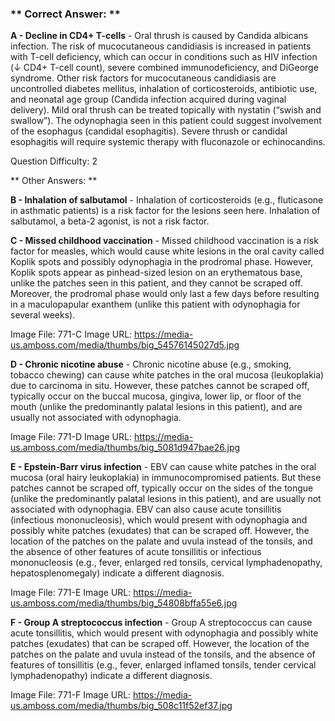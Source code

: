 ### ** Correct Answer: **

**A - Decline in CD4+ T-cells** - Oral thrush is caused by Candida albicans infection. The risk of mucocutaneous candidiasis is increased in patients with T-cell deficiency, which can occur in conditions such as HIV infection (↓ CD4+ T-cell count), severe combined immunodeficiency, and DiGeorge syndrome. Other risk factors for mucocutaneous candidiasis are uncontrolled diabetes mellitus, inhalation of corticosteroids, antibiotic use, and neonatal age group (Candida infection acquired during vaginal delivery). Mild oral thrush can be treated topically with nystatin (“swish and swallow”). The odynophagia seen in this patient could suggest involvement of the esophagus (candidal esophagitis). Severe thrush or candidal esophagitis will require systemic therapy with fluconazole or echinocandins.

Question Difficulty: 2

** Other Answers: **

**B - Inhalation of salbutamol** - Inhalation of corticosteroids (e.g., fluticasone in asthmatic patients) is a risk factor for the lesions seen here. Inhalation of salbutamol, a beta-2 agonist, is not a risk factor.

**C - Missed childhood vaccination** - Missed childhood vaccination is a risk factor for measles, which would cause white lesions in the oral cavity called Koplik spots and possibly odynophagia in the prodromal phase. However, Koplik spots appear as pinhead-sized lesion on an erythematous base, unlike the patches seen in this patient, and they cannot be scraped off. Moreover, the prodromal phase would only last a few days before resulting in a maculopapular exanthem (unlike this patient with odynophagia for several weeks).

Image File: 771-C
Image URL: https://media-us.amboss.com/media/thumbs/big_54576145027d5.jpg

**D - Chronic nicotine abuse** - Chronic nicotine abuse (e.g., smoking, tobacco chewing) can cause white patches in the oral mucosa (leukoplakia) due to carcinoma in situ. However, these patches cannot be scraped off, typically occur on the buccal mucosa, gingiva, lower lip, or floor of the mouth (unlike the predominantly palatal lesions in this patient), and are usually not associated with odynophagia.

Image File: 771-D
Image URL: https://media-us.amboss.com/media/thumbs/big_5081d947bae26.jpg

**E - Epstein-Barr virus infection** - EBV can cause white patches in the oral mucosa (oral hairy leukoplakia) in immunocompromised patients. But these patches cannot be scraped off, typically occur on the sides of the tongue (unlike the predominantly palatal lesions in this patient), and are usually not associated with odynophagia. EBV can also cause acute tonsillitis (infectious mononucleosis), which would present with odynophagia and possibly white patches (exudates) that can be scraped off. However, the location of the patches on the palate and uvula instead of the tonsils, and the absence of other features of acute tonsillitis or infectious mononucleosis (e.g., fever, enlarged red tonsils, cervical lymphadenopathy, hepatosplenomegaly) indicate a different diagnosis.

Image File: 771-E
Image URL: https://media-us.amboss.com/media/thumbs/big_54808bffa55e6.jpg

**F - Group A streptococcus infection** - Group A streptococcus can cause acute tonsillitis, which would present with odynophagia and possibly white patches (exudates) that can be scraped off. However, the location of the patches on the palate and uvula instead of the tonsils, and the absence of features of tonsillitis (e.g., fever, enlarged inflamed tonsils, tender cervical lymphadenopathy) indicate a different diagnosis.

Image File: 771-F
Image URL: https://media-us.amboss.com/media/thumbs/big_508c11f52ef37.jpg

